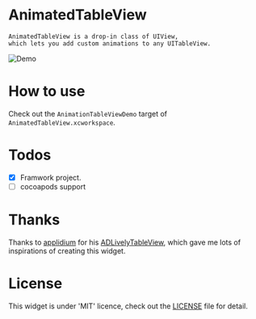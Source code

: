 # AnimatedTableView
	
	AnimatedTableView is a drop-in class of UIView,
	which lets you add custom animations to any UITableView.

![Demo](./Docs/demo.gif)

# How to use

   Check out the `AnimationTableViewDemo` target of `AnimatedTableView.xcworkspace`.


# Todos

- [x] Framwork project.
- [ ] cocoapods support

# Thanks 

Thanks to [applidium](https://github.com/applidium) for his [ADLivelyTableView](https://github.com/applidium/ADLivelyTableView),
which gave me lots of inspirations of creating this widget.

# License

This widget is under 'MIT' licence, check out the [LICENSE](./LICENSE.md) file for detail.
